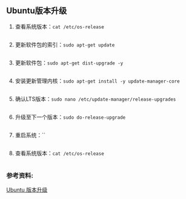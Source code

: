 ## Ubuntu版本升级
1. 查看系统版本：`cat /etc/os-release`
```
```
2. 更新软件包的索引：`sudo apt-get update`
```
```
3. 更新软件包：`sudo apt-get dist-upgrade -y`
```
```
4. 安装更新管理内核：`sudo apt-get install -y update-manager-core`
```
```
5. 确认LTS版本：`sudo nano /etc/update-manager/release-upgrades`
```
```
6. 升级至下一个版本：`sudo do-release-upgrade`
```
```
7. 重启系统：``
```
```
8. 查看系统版本：`cat /etc/os-release`
```
```

### 参考资料:
[Ubuntu 版本升级](https://blog.csdn.net/carefree2005/article/details/129022768)